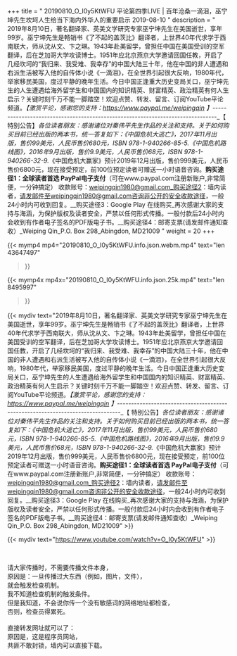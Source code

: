+++
title = " 20190810_O_I0y5KtWFU 平论第四季LIVE | 百年沧桑一滴泪，巫宁坤先生坎坷人生给当下海内外华人的重要启示 2019-08-10 "
description = " 2019年8月10日，著名翻译家、英美文学研究专家巫宁坤先生在美国逝世，享年99岁。巫宁坤先生是畅销书《了不起的盖茨比》翻译者，上世界40年代求学于西南联大，师从沈从文、卞之琳。1943年赴美留学，曾担任中国在美国受训的空军翻译，后在芝加哥大学攻读博士。1951年应北京燕京大学邀请回国任教，开启了几经坎坷的“我归来、我受难、我幸存”的中国大陆三十年，他在中国的非人遭遇和右派生活被写入他的自传体小说《一滴泪》，在全世界引起很大反响，1980年代，举家移民美国，度过平静的晚年生活。今日中国正逢重大历史变局关口，巫宁坤先生的人生遭遇给海外留学生和中国国内的知识精英、财富精英、政治精英有何人生启示？关键时刻千万不能一脚踏空！欢迎点赞、转发、留言、订阅YouTube平论频道。_【激赏平论，感谢您的支持：https://www.paypal.me/weipingqin 】_-------------------------------------------------------------------------------_【 特别公告】_各位读者朋友：_感谢诸位对秦伟平先生作品的关注和支持。_关于如何购买目前已经出版的两本书，统一答复如下：_《中国危机大逃亡》，2017年11月出版，售价99美元，人民币售价680元，ISBN 978-1-940266-85-5._《中国危机路线图》，2016年9月出版，售价9.9美元，人民币售价68元，ISBN 978-1-940266-32-9._《中国危机大赢家》预计2019年12月出版，售价999美元，人民币售价6800元，现在接受预定，前100位预定读者可赠送一小时语音咨询。__购买途径1：全球读者首选 PayPal电子支付__（可在www.paypal.com注册新账户,非常简便，一分钟搞定）     收款账号：weipingqin1980@gmail.com_购买途径2：墙内读者，请发邮件至weipingqin1980@gmail.com咨询非公开的安全收款途径，一般24小时内可收到回复。__购买途径3：Google Play 在线购买_再次感谢大家的支持与海涵，为保护版权及读者安全，严禁以任何形式传播。一般付款后24小时内会收到有作者电子签名的PDF版电子书。__购买途径4：邮寄支票(请发邮件通知查收）_Weiping Qin_P.O. Box 298_Abingdon, MD21009 "
weight = 20
+++

{{< mymp4 mp4="20190810_O_I0y5KtWFU.info.json.webm.mp4" 
text="len 43647497"
>}}

{{< mymp4x  mp4x="20190810_O_I0y5KtWFU.info.json.25k.mp4"
text="len 8495997"
>}}


{{< mydiv text="2019年8月10日，著名翻译家、英美文学研究专家巫宁坤先生在美国逝世，享年99岁。巫宁坤先生是畅销书《了不起的盖茨比》翻译者，上世界40年代求学于西南联大，师从沈从文、卞之琳。1943年赴美留学，曾担任中国在美国受训的空军翻译，后在芝加哥大学攻读博士。1951年应北京燕京大学邀请回国任教，开启了几经坎坷的“我归来、我受难、我幸存”的中国大陆三十年，他在中国的非人遭遇和右派生活被写入他的自传体小说《一滴泪》，在全世界引起很大反响，1980年代，举家移民美国，度过平静的晚年生活。今日中国正逢重大历史变局关口，巫宁坤先生的人生遭遇给海外留学生和中国国内的知识精英、财富精英、政治精英有何人生启示？关键时刻千万不能一脚踏空！欢迎点赞、转发、留言、订阅YouTube平论频道。_【激赏平论，感谢您的支持：https://www.paypal.me/weipingqin 】_-------------------------------------------------------------------------------_【 特别公告】_各位读者朋友：_感谢诸位对秦伟平先生作品的关注和支持。_关于如何购买目前已经出版的两本书，统一答复如下：_《中国危机大逃亡》，2017年11月出版，售价99美元，人民币售价680元，ISBN 978-1-940266-85-5._《中国危机路线图》，2016年9月出版，售价9.9美元，人民币售价68元，ISBN 978-1-940266-32-9._《中国危机大赢家》预计2019年12月出版，售价999美元，人民币售价6800元，现在接受预定，前100位预定读者可赠送一小时语音咨询。__购买途径1：全球读者首选 PayPal电子支付__（可在www.paypal.com注册新账户,非常简便，一分钟搞定）     收款账号：weipingqin1980@gmail.com_购买途径2：墙内读者，请发邮件至weipingqin1980@gmail.com咨询非公开的安全收款途径，一般24小时内可收到回复。__购买途径3：Google Play 在线购买_再次感谢大家的支持与海涵，为保护版权及读者安全，严禁以任何形式传播。一般付款后24小时内会收到有作者电子签名的PDF版电子书。__购买途径4：邮寄支票(请发邮件通知查收）_Weiping Qin_P.O. Box 298_Abingdon, MD21009" >}}
<br>

{{< mydiv text="https://www.youtube.com/watch?v=O_I0y5KtWFU" >}}


<br>

请大家传播时，不需要传播文件本身，<br>
原因是：一旦传播过大东西（例如，图片，文件），<br>
就会触发检查机制。<br>
我不知道检查机制的触发条件。<br>
但是我知道，不会说你传一个没有敏感词的网络地址都检查，<br>
否则，检查员得累死。<br><br>
直接转发网址就可以了：<br>
原因是，这是程序员网站，<br>
共匪不敢封锁，墙内可以直接下载。


